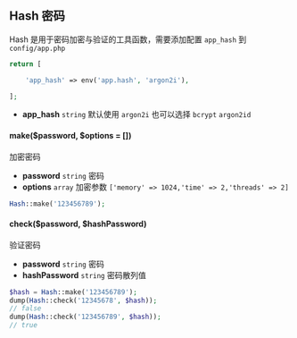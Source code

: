 ## Hash 密码

Hash 是用于密码加密与验证的工具函数，需要添加配置 `app_hash` 到 `config/app.php`

```php
return [

    'app_hash' => env('app.hash', 'argon2i'),

];
```

- **app_hash** `string` 默认使用 `argon2i` 也可以选择 `bcrypt` `argon2id`

#### make($password, $options = [])

加密密码

- **password** `string` 密码
- **options** `array` 加密参数 `['memory' => 1024,'time' => 2,'threads' => 2]`

```php
Hash::make('123456789');
```

#### check($password, $hashPassword)

验证密码

- **password** `string` 密码
- **hashPassword** `string` 密码散列值

```php
$hash = Hash::make('123456789');
dump(Hash::check('12345678', $hash));
// false
dump(Hash::check('123456789', $hash));
// true
```